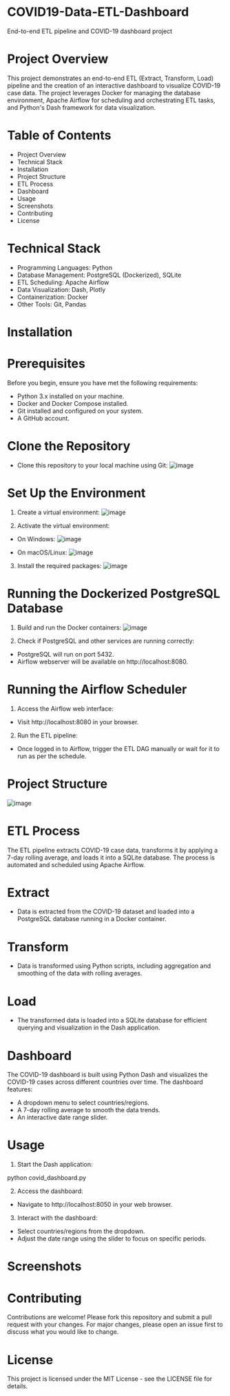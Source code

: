 # COVID19-Data-ETL-Dashboard
End-to-end ETL pipeline and COVID-19 dashboard project

# Project Overview
This project demonstrates an end-to-end ETL (Extract, Transform, Load) pipeline and the creation of an interactive dashboard to visualize COVID-19 case data. The project leverages Docker for managing the database environment, Apache Airflow for scheduling and orchestrating ETL tasks, and Python's Dash framework for data visualization.

# Table of Contents
- Project Overview
- Technical Stack
- Installation
- Project Structure
- ETL Process
- Dashboard
- Usage
- Screenshots
- Contributing
- License

# Technical Stack
- Programming Languages: Python
- Database Management: PostgreSQL (Dockerized), SQLite
- ETL Scheduling: Apache Airflow
- Data Visualization: Dash, Plotly
- Containerization: Docker
- Other Tools: Git, Pandas

# Installation
# Prerequisites
Before you begin, ensure you have met the following requirements:
- Python 3.x installed on your machine.
- Docker and Docker Compose installed.
- Git installed and configured on your system.
- A GitHub account.

# Clone the Repository
- Clone this repository to your local machine using Git:
![image](https://github.com/user-attachments/assets/29a323c1-4967-4f1a-a633-c8cf7d9c9f0a)

# Set Up the Environment
1. Create a virtual environment:
![image](https://github.com/user-attachments/assets/9d9207f7-bdfe-477c-aca0-aef061af3014)

2. Activate the virtual environment:
- On Windows:
![image](https://github.com/user-attachments/assets/490a02af-125a-435d-8e91-58b8ed143e37)

- On macOS/Linux:
![image](https://github.com/user-attachments/assets/3cca524f-b6cf-4cfb-8835-b07efa5182ee)

3. Install the required packages:
![image](https://github.com/user-attachments/assets/9250e525-7b8f-4d6a-b9f0-f3e568d3df15)

# Running the Dockerized PostgreSQL Database
1. Build and run the Docker containers:
![image](https://github.com/user-attachments/assets/a132c3b9-63d9-4fec-9cf7-09cc34f74bda)

2. Check if PostgreSQL and other services are running correctly:
- PostgreSQL will run on port 5432.
- Airflow webserver will be available on http://localhost:8080.

# Running the Airflow Scheduler
1. Access the Airflow web interface:
- Visit http://localhost:8080 in your browser.
2. Run the ETL pipeline:
- Once logged in to Airflow, trigger the ETL DAG manually or wait for it to run as per the schedule.

# Project Structure
![image](https://github.com/user-attachments/assets/eddd0a3a-20be-43b1-b4fc-527d60f2805a)

# ETL Process
The ETL pipeline extracts COVID-19 case data, transforms it by applying a 7-day rolling average, and loads it into a SQLite database. The process is automated and scheduled using Apache Airflow.

# Extract
- Data is extracted from the COVID-19 dataset and loaded into a PostgreSQL database running in a Docker container.
# Transform
- Data is transformed using Python scripts, including aggregation and smoothing of the data with rolling averages.
# Load
- The transformed data is loaded into a SQLite database for efficient querying and visualization in the Dash application.

# Dashboard
The COVID-19 dashboard is built using Python Dash and visualizes the COVID-19 cases across different countries over time. The dashboard features:

- A dropdown menu to select countries/regions.
- A 7-day rolling average to smooth the data trends.
- An interactive date range slider.

# Usage
1. Start the Dash application:

python covid_dashboard.py

2. Access the dashboard:

- Navigate to http://localhost:8050 in your web browser.

3. Interact with the dashboard:
- Select countries/regions from the dropdown.
- Adjust the date range using the slider to focus on specific periods. 

# Screenshots


# Contributing
Contributions are welcome! Please fork this repository and submit a pull request with your changes. For major changes, please open an issue first to discuss what you would like to change.

# License
This project is licensed under the MIT License - see the LICENSE file for details.
